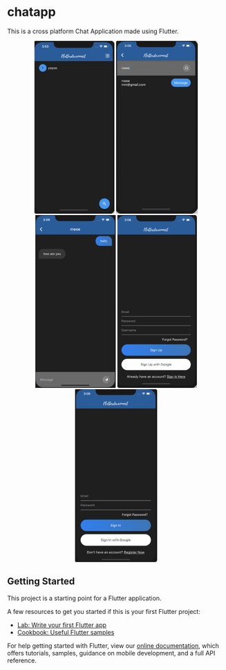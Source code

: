 # chatapp

This is a cross platform Chat Application made using Flutter.

<div align="center">
    <img src="Screenshots/1.png" height="400px"</img> 
    <img src="Screenshots/2.png" height="400px"</img> 
    <img src="Screenshots/3.png" height="400px"</img> 
    <img src="Screenshots/4.png" height="400px"</img> 
    <img src="Screenshots/5.png" height="400px"</img> 
</div>

## Getting Started

This project is a starting point for a Flutter application.

A few resources to get you started if this is your first Flutter project:

- [Lab: Write your first Flutter app](https://flutter.dev/docs/get-started/codelab)
- [Cookbook: Useful Flutter samples](https://flutter.dev/docs/cookbook)

For help getting started with Flutter, view our
[online documentation](https://flutter.dev/docs), which offers tutorials,
samples, guidance on mobile development, and a full API reference.
